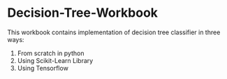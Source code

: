 # Decision-Tree-Workbook

This workbook contains implementation of decision tree classifier in three ways:
1. From scratch in python
2. Using Scikit-Learn Library
3. Using Tensorflow
